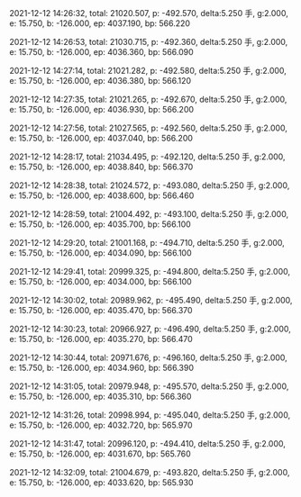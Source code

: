 2021-12-12 14:26:32, total: 21020.507, p: -492.570, delta:5.250 手, g:2.000, e: 15.750, b: -126.000, ep: 4037.190, bp: 566.220

2021-12-12 14:26:53, total: 21030.715, p: -492.360, delta:5.250 手, g:2.000, e: 15.750, b: -126.000, ep: 4036.360, bp: 566.090

2021-12-12 14:27:14, total: 21021.282, p: -492.580, delta:5.250 手, g:2.000, e: 15.750, b: -126.000, ep: 4036.380, bp: 566.120

2021-12-12 14:27:35, total: 21021.265, p: -492.670, delta:5.250 手, g:2.000, e: 15.750, b: -126.000, ep: 4036.930, bp: 566.200

2021-12-12 14:27:56, total: 21027.565, p: -492.560, delta:5.250 手, g:2.000, e: 15.750, b: -126.000, ep: 4037.040, bp: 566.200

2021-12-12 14:28:17, total: 21034.495, p: -492.120, delta:5.250 手, g:2.000, e: 15.750, b: -126.000, ep: 4038.840, bp: 566.370

2021-12-12 14:28:38, total: 21024.572, p: -493.080, delta:5.250 手, g:2.000, e: 15.750, b: -126.000, ep: 4038.600, bp: 566.460

2021-12-12 14:28:59, total: 21004.492, p: -493.100, delta:5.250 手, g:2.000, e: 15.750, b: -126.000, ep: 4035.700, bp: 566.100

2021-12-12 14:29:20, total: 21001.168, p: -494.710, delta:5.250 手, g:2.000, e: 15.750, b: -126.000, ep: 4034.090, bp: 566.100

2021-12-12 14:29:41, total: 20999.325, p: -494.800, delta:5.250 手, g:2.000, e: 15.750, b: -126.000, ep: 4034.000, bp: 566.100

2021-12-12 14:30:02, total: 20989.962, p: -495.490, delta:5.250 手, g:2.000, e: 15.750, b: -126.000, ep: 4035.470, bp: 566.370

2021-12-12 14:30:23, total: 20966.927, p: -496.490, delta:5.250 手, g:2.000, e: 15.750, b: -126.000, ep: 4035.270, bp: 566.470

2021-12-12 14:30:44, total: 20971.676, p: -496.160, delta:5.250 手, g:2.000, e: 15.750, b: -126.000, ep: 4034.960, bp: 566.390

2021-12-12 14:31:05, total: 20979.948, p: -495.570, delta:5.250 手, g:2.000, e: 15.750, b: -126.000, ep: 4035.310, bp: 566.360

2021-12-12 14:31:26, total: 20998.994, p: -495.040, delta:5.250 手, g:2.000, e: 15.750, b: -126.000, ep: 4032.720, bp: 565.970

2021-12-12 14:31:47, total: 20996.120, p: -494.410, delta:5.250 手, g:2.000, e: 15.750, b: -126.000, ep: 4031.670, bp: 565.760

2021-12-12 14:32:09, total: 21004.679, p: -493.820, delta:5.250 手, g:2.000, e: 15.750, b: -126.000, ep: 4033.620, bp: 565.930